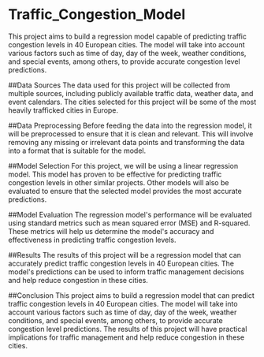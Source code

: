 # Traffic_Congestion_Model

This project aims to build a regression model capable of predicting traffic congestion levels in 40 European cities. The model will take into account various factors such as time of day, day of the week, weather conditions, and special events, among others, to provide accurate congestion level predictions.

##Data Sources
The data used for this project will be collected from multiple sources, including publicly available traffic data, weather data, and event calendars. The cities selected for this project will be some of the most heavily trafficked cities in Europe.

##Data Preprocessing
Before feeding the data into the regression model, it will be preprocessed to ensure that it is clean and relevant. This will involve removing any missing or irrelevant data points and transforming the data into a format that is suitable for the model.

##Model Selection
For this project, we will be using a linear regression model. This model has proven to be effective for predicting traffic congestion levels in other similar projects. Other models will also be evaluated to ensure that the selected model provides the most accurate predictions.

##Model Evaluation
The regression model's performance will be evaluated using standard metrics such as mean squared error (MSE) and R-squared. These metrics will help us determine the model's accuracy and effectiveness in predicting traffic congestion levels.

##Results
The results of this project will be a regression model that can accurately predict traffic congestion levels in 40 European cities. The model's predictions can be used to inform traffic management decisions and help reduce congestion in these cities.

##Conclusion
This project aims to build a regression model that can predict traffic congestion levels in 40 European cities. The model will take into account various factors such as time of day, day of the week, weather conditions, and special events, among others, to provide accurate congestion level predictions. The results of this project will have practical implications for traffic management and help reduce congestion in these cities.
